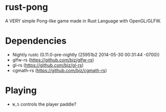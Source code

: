 rust-pong
=========

A VERY simple Pong-like game made in Rust Language with OpenGL/GLFW.

# Dependencies

* Nightly rustc (0.11.0-pre-nightly (25951b2 2014-05-30 00:31:44 -0700))
* glfw-rs (https://github.com/bjz/glfw-rs)
* gl-rs (https://github.com/bjz/gl-rs)
* cgmath-rs (https://github.com/bjz/cgmath-rs)

# Playing

* `W,S` controls the player paddle?
